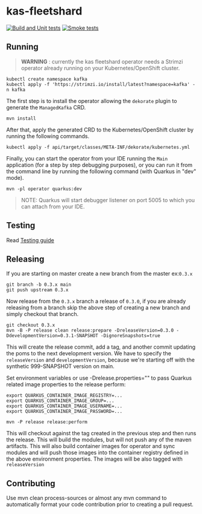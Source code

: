 # kas-fleetshard

[![Build and Unit tests](https://github.com/bf2fc6cc711aee1a0c2a/kas-fleetshard/actions/workflows/build.yml/badge.svg)](https://github.com/bf2fc6cc711aee1a0c2a/kas-fleetshard/actions/workflows/build.yml)
[![Smoke tests](https://github.com/bf2fc6cc711aee1a0c2a/kas-fleetshard/actions/workflows/smoke.yaml/badge.svg)](https://github.com/bf2fc6cc711aee1a0c2a/kas-fleetshard/actions/workflows/smoke.yaml)

## Running

> **WARNING** : currently the kas fleetshard operator needs a Strimzi operator already running on your Kubernetes/OpenShift cluster.

```shell
kubectl create namespace kafka
kubectl apply -f 'https://strimzi.io/install/latest?namespace=kafka' -n kafka
```

The first step is to install the operator allowing the `dekorate` plugin to generate the `ManagedKafka` CRD.

```shell
mvn install
```

After that, apply the generated CRD to the Kubernetes/OpenShift cluster by running the following commands.

```shell
kubectl apply -f api/target/classes/META-INF/dekorate/kubernetes.yml
```

Finally, you can start the operator from your IDE running the `Main` application (for a step by step debugging purposes), 
or you can run it from the command line by running the following command (with Quarkus in "dev" mode).

```shell
mvn -pl operator quarkus:dev
```

> NOTE: Quarkus will start debugger listener on port 5005 to which you can attach from your IDE.

## Testing

Read [Testing guide](TESTING.md)

## Releasing

If you are starting on master create a new branch from the master ex:`0.3.x`

```shell
git branch -b 0.3.x main
git push upstream 0.3.x
```
Now release from the `0.3.x` branch a release of `0.3.0`, if you are already releasing from a branch skip the above 
step of creating a new branch and simply checkout that branch.

```shell
git checkout 0.3.x
mvn -B -P release clean release:prepare -DreleaseVersion=0.3.0 -DdevelopmentVersion=0.3.1-SNAPSHOT -DignoreSnapshots=true
```

This will create the release commit, add a tag, and another commit updating the poms to the next development version. We have to specify the `releaseVersion` and `developmentVersion`, because we're starting off with the synthetic 999-SNAPSHOT version on main. 

Set environment variables or use -Drelease.properties="" to pass Quarkus related image properties to the release perform:

```shell
export QUARKUS_CONTAINER_IMAGE_REGISTRY=...
export QUARKUS_CONTAINER_IMAGE_GROUP=...
export QUARKUS_CONTAINER_IMAGE_USERNAME=...
export QUARKUS_CONTAINER_IMAGE_PASSWORD=...

mvn -P release release:perform
```

This will checkout against the tag created in the previous step and then runs the release. This will build the modules, but will not push any of the maven artifacts. This will also build container images for operator and sync modules and will push those images into the container registry defined in the above environment properties. The images will be also tagged with `releaseVersion`


## Contributing

Use mvn clean process-sources or almost any mvn command to automatically format your code contribution prior to creating a pull request.